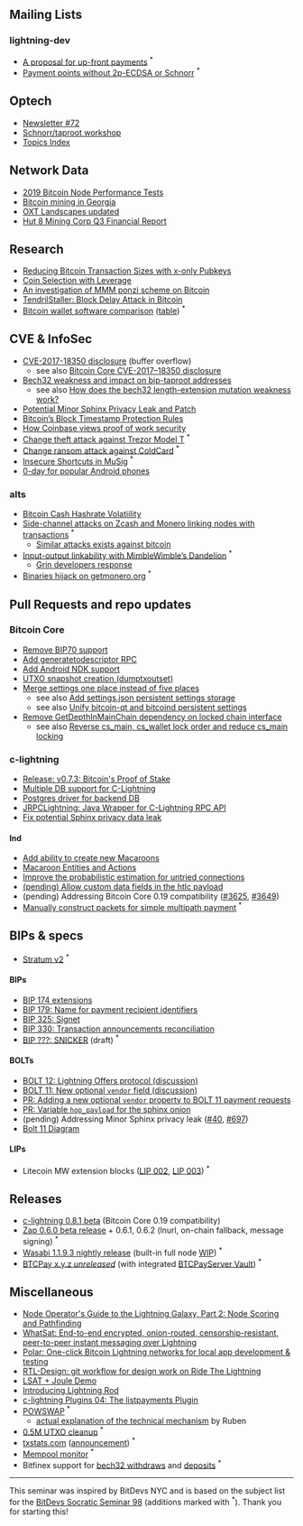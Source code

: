 ## Mailing Lists

### lightning-dev

- [A proposal for up-front payments](https://lists.linuxfoundation.org/pipermail/lightning-dev/2019-November/002275.html) <sup>\*</sup>
- [Payment points without 2p-ECDSA or Schnorr](https://lists.linuxfoundation.org/pipermail/lightning-dev/2019-November/002316.html) <sup>\*</sup>

## Optech

- [Newsletter #72](https://bitcoinops.org/en/newsletters/2019/11/13/)
- [Schnorr/taproot workshop](https://bitcoinops.org/en/schorr-taproot-workshop/)
- [Topics Index](https://bitcoinops.org/en/topics-announcement/)

## Network Data

- [2019 Bitcoin Node Performance Tests](https://blog.lopp.net/bitcoin-node-performance-sync-tests/)
- [Bitcoin mining in Georgia](https://thenextweb.com/hardfork/2019/11/04/bitcoin-mining-sucking-georgia-power-grid-dry/)
- [OXT Landscapes updated](https://twitter.com/oxt_btc/status/1192759714427408384)
- [Hut 8 Mining Corp Q3 Financial Report](https://hut8mining.com/hut-8-mining-corp-reports-financial-results-for-the-third-quarter-of-2019)

## Research

- [Reducing Bitcoin Transaction Sizes with x-only Pubkeys](https://medium.com/blockstream/reducing-bitcoin-transaction-sizes-with-x-only-pubkeys-f86476af05d7)
- [Coin Selection with Leverage](https://arxiv.org/pdf/1911.01330.pdf)
- [An investigation of MMM ponzi scheme on Bitcoin](https://arxiv.org/abs/1910.12244v1)
- [TendrilStaller: Block Delay Attack in Bitcoin](https://engineering.cmu.edu/thailand/_files/documents/tendrilstaller-block-delay-attack-in-bitcoin.pdf)
- [Bitcoin wallet software comparison](https://www.veriphi.io/en/software-wallet-analysis) ([table](https://docs.google.com/spreadsheets/d/1aZ1zbaUEzCo9NCctN8-eL2VLIiSdY009tTJvRXDUWEw/htmlview)) <sup>\*</sup>

## CVE & InfoSec

- [CVE-2017-18350 disclosure](https://lists.linuxfoundation.org/pipermail/bitcoin-dev/2019-November/017453.html) (buffer overflow)
  - see also [Bitcoin Core CVE-2017–18350 disclosure](https://bitcoincore.org/en/2019/11/08/CVE-2017-18350/)
- [Bech32 weakness and impact on bip-taproot addresses](https://lists.linuxfoundation.org/pipermail/bitcoin-dev/2019-November/017443.html)
  - see also [How does the bech32 length-extension mutation weakness work?](https://bitcoin.stackexchange.com/questions/91602/how-does-the-bech32-length-extension-mutation-weakness-work/91610)
- [Potential Minor Sphinx Privacy Leak and Patch](https://lists.linuxfoundation.org/pipermail/lightning-dev/2019-November/002288.html)
- [Bitcoin’s Block Timestamp Protection Rules](https://blog.bitmex.com/bitcoins-block-timestamp-protection-rules/)
- [How Coinbase views proof of work security](https://blog.coinbase.com/how-coinbase-views-proof-of-work-security-f4ba1a139da0)
- [Change theft attack against Trezor Model T](https://medium.com/shiftcrypto/a-remote-theft-attack-on-trezor-model-t-44127cd7fb5a) <sup>\*</sup>
- [Change ransom attack against ColdCard](https://medium.com/shiftcrypto/a-ransom-attack-on-coldcards-change-and-keypath-verification-f3c71461624a) <sup>\*</sup>
- [Insecure Shortcuts in MuSig](https://medium.com/blockstream/insecure-shortcuts-in-musig-2ad0d38a97da) <sup>\*</sup>
- [0-day for popular Android phones](https://arstechnica.com/information-technology/2019/10/attackers-exploit-0day-vulnerability-that-gives-full-control-of-android-phones/)

### alts

- [Bitcoin Cash Hashrate Volatiility](https://blog.bitmex.com/bitcoin-cashs-october-2019-hashrate-volatility-increase/)
- [Side-channel attacks on Zcash and Monero linking nodes with transactions](https://crypto.stanford.edu/timings/) <sup>\*</sup>
  - [Similar attacks exists against bitcoin](https://bitcoinedge.org/transcript/telaviv2019/rebroadcasting)
- [Input-output linkability with MimbleWimble’s Dandelion](https://medium.com/dragonfly-research/breaking-mimblewimble-privacy-model-84bcd67bfe52) <sup>\*</sup>
  - [Grin developers response](https://medium.com/grin-mimblewimble/factual-inaccuracies-of-breaking-mimblewimbles-privacy-model-8063371839b9)
- [Binaries hijack on getmonero.org](https://github.com/monero-project/monero/issues/6151) <sup>\*</sup>


## Pull Requests and repo updates

### Bitcoin Core

- [Remove BIP70 support](https://github.com/bitcoin/bitcoin/pull/17165)
- [Add generatetodescriptor RPC](https://github.com/bitcoin/bitcoin/pull/16943)
- [Add Android NDK support](https://github.com/bitcoin/bitcoin/pull/16110)
- [UTXO snapshot creation (dumptxoutset)](https://github.com/bitcoin/bitcoin/pull/16899)
- [Merge settings one place instead of five places](https://github.com/bitcoin/bitcoin/pull/15934)
  - see also [Add settings.json persistent settings storage](https://github.com/bitcoin/bitcoin/pull/15935)
  - see also [Unify bitcoin-qt and bitcoind persistent settings](https://github.com/bitcoin/bitcoin/pull/15936)
- [Remove GetDepthInMainChain dependency on locked chain interface](https://github.com/bitcoin/bitcoin/pull/15931)
  - see also [Reverse cs_main, cs_wallet lock order and reduce cs_main locking](https://github.com/bitcoin/bitcoin/pull/16426)

### c-lightning

- [Release: v0.7.3: Bitcoin's Proof of Stake](https://github.com/ElementsProject/lightning/releases/tag/v0.7.3)
- [Multiple DB support for C-Lightning](https://github.com/ElementsProject/lightning/pull/2924)
- [Postgres driver for backend DB](https://github.com/ElementsProject/lightning/pull/2924)
- [JRPCLightning: Java Wrapper for C-Lightning RPC API](https://github.com/vincenzopalazzo/JRPClightning)
- [Fix potential Sphinx privacy data leak](https://github.com/ElementsProject/lightning/pull/3246)

#### lnd

- [Add ability to create new Macaroons](https://github.com/lightningnetwork/lnd/pull/1160)
- [Macaroon Entities and Actions](https://github.com/lightningnetwork/lnd/blob/13b56d5849a9495ed11d6928665115e88cd1d9b0/rpcserver.go#L209)
- [Improve the probabilistic estimation for untried connections](https://github.com/lightningnetwork/lnd/pull/3462)
- [(pending) Allow custom data fields in the htlc payload](https://github.com/lightningnetwork/lnd/issues/3670)
- (pending) Addressing Bitcoin Core 0.19 compatibility ([#3625](https://github.com/lightningnetwork/lnd/pull/3462), [#3649](https://github.com/lightningnetwork/lnd/pull/3462))
- [Manually construct packets for simple multipath payment](https://github.com/lightningnetwork/lnd/pull/3442) <sup>\*</sup>

## BIPs & specs

- [Stratum v2](https://stratumprotocol.org/) <sup>\*</sup>

#### BIPs

- [BIP 174 extensions](https://github.com/bitcoin/bips/pull/849)
- [BIP 179: Name for payment recipient identifiers](https://github.com/bitcoin/bips/pull/856)
- [BIP 325: Signet](https://github.com/bitcoin/bips/pull/803)
- [BIP 330: Transaction announcements reconciliation](https://github.com/bitcoin/bips/pull/851)
- [BIP ???: SNICKER](https://gist.github.com/AdamISZ/2c13fb5819bd469ca318156e2cf25d79) (draft) <sup>\*</sup>


#### BOLTs

- [BOLT 12: Lightning Offers protocol (discussion)](https://lists.linuxfoundation.org/pipermail/lightning-dev/2019-November/002276.html)
- [BOLT 11: New optional `vendor` field (discussion)](https://lists.linuxfoundation.org/pipermail/lightning-dev/2019-November/002276.html)
- [PR: Adding a new optional `vendor` property to BOLT 11 payment requests](https://github.com/lightningnetwork/lightning-rfc/pull/694)
- [PR: Variable `hop_payload` for the sphinx onion](https://github.com/lightningnetwork/lightning-rfc/pull/694)
- (pending) Addressing Minor Sphinx privacy leak ([#40](https://github.com/lightningnetwork/lightning-onion/pull/40), [#697](https://github.com/lightningnetwork/lightning-rfc/pull/697))
- [Bolt 11 Diagram](https://lightning.money/spec/bolts/11.html#FMID_454719845FM)

#### LIPs

- Litecoin MW extension blocks ([LIP 002](https://github.com/litecoin-project/lips/blob/master/lip-0002.mediawiki),
[LIP 003](https://github.com/litecoin-project/lips/blob/master/lip-0003.mediawiki)) <sup>\*</sup>


## Releases

- [c-lightning 0.8.1 beta](https://github.com/lightningnetwork/lnd/releases/tag/v0.8.1-beta) (Bitcoin Core 0.19 compatibility)
- [Zap 0.6.0 beta release](https://medium.com/@JimmyMow/announcing-zap-desktop-0-6-0-beta-1724d13ae597) + 0.6.1, 0.6.2 (lnurl, on-chain fallback, message signing) <sup>\*</sup>
- [Wasabi 1.1.9.3 nightly release](https://github.com/nopara73/WalletWasabi/releases/tag/1.1.9.3nightly1) (built-in full node [WIP](https://twitter.com/nopara73/status/1196069888042754048)) <sup>\*</sup>
- [BTCPay x.y.z *unreleased*](https://twitter.com/NicolasDorier/status/1197074719092039680) (with integrated [BTCPayServer Vault](https://github.com/btcpayserver/btcpayserver.vault)) <sup>\*</sup>


## Miscellaneous

- [Node Operator's Guide to the Lightning Galaxy, Part 2: Node Scoring and Pathfinding](https://blog.lightning.engineering/posts/2019/11/07/routing-guide-2.html)
- [WhatSat: End-to-end encrypted, onion-routed, censorship-resistant, peer-to-peer instant messaging over Lightning](https://github.com/joostjager/whatsat)
- [Polar: One-click Bitcoin Lightning networks for local app development & testing](https://github.com/jamaljsr/polar)
- [RTL-Design: git workflow for design work on Ride The Lightning](https://github.com/Ride-The-Lightning/RTL-Design#rtl-design)
- [LSAT + Joule Demo](https://twitter.com/roasbeef/status/1190098624010522624)
- [Introducing Lightning Rod](https://medium.com/breez-technology/introducing-lightning-rod-2e0a40d3e44a)
- [c-lightning Plugins 04: The listpayments Plugin](https://medium.com/blockstream/c-lightning-plugins-04-the-listpayments-plugin-a04c2427c31b)
- [POWSWAP](https://powswap.com/) <sup>\*</sup>
  - [actual explanation of the technical mechanism](https://twitter.com/SomsenRuben/status/1194993848180568064) by Ruben
- [0.5M UTXO cleanup](https://mobile.twitter.com/jfnewbery/status/1196460056415522817) <sup>\*</sup>
- [txstats.com](https://txstats.com/) ([announcement](https://coinmetrics.io/announcing-txstats-com/)) <sup>\*</sup>
- [Mempool monitor](https://mempool.observer/monitor/) <sup>\*</sup>
- Bitfinex support for [bech32 withdraws](https://www.bitfinex.com/posts/427) and [deposits](https://www.bitfinex.com/posts/429) <sup>\*</sup>

<hr>

This seminar was inspired by BitDevs NYC and is based on the subject list for the
[BitDevs Socratic Seminar 98](https://bitdevs.org/2019-11-13-socratic-seminar-98) (additions marked with <sup>\*</sup>).
Thank you for starting this!
